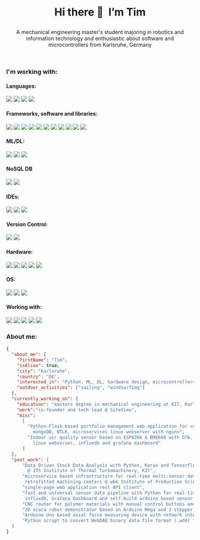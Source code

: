 # <p align="center">Hi there :wave:&nbsp; I’m Tim</p>


<p align="center">A mechanical engineering master's student majoring in robotics and information technology and enthusiastic about software and microcontrollers from Karlsruhe, Germany</p>

&nbsp;

### I'm working with:   
#### Languages:   
![](https://img.shields.io/badge/Python-14354C?style=flat&logo=python&logoColor=white)
![](https://img.shields.io/badge/java-%23ED8B00.svg?style=flat&logo=java&logoColor=white)
![](https://img.shields.io/badge/c++-%2300599C.svg?style=flat&logo=c%2B%2B&ogoColor=white)
![](https://img.shields.io/badge/html5-%23E34F26.svg?style=flat&logo=html5&logoColor=white)

#### Frameworks, software and libraries:   
![](https://img.shields.io/badge/Django-092E20?style=flat&logo=django&logoColor=white)
![](https://img.shields.io/badge/Flask-000000?style=flat&logo=flask&logoColor=white)
![](https://img.shields.io/static/v1?style=flat&message=Jinja&color=B41717&logo=Jinja&logoColor=FFFFFF&label=)
![](https://img.shields.io/badge/Bootstrap-563D7C?style=flat&logo=bootstrap&logoColor=white)
![](https://img.shields.io/badge/conda-342B029.svg?&style=flat&logo=anaconda&logoColor=white)
![](https://img.shields.io/badge/Docker-2CA5E0?style=flat&logo=docker&logoColor=white)
![](https://img.shields.io/badge/Nginx-009639?style=flat&logo=nginx&logoColor=white)
![](https://img.shields.io/badge/Markdown-000000?style=flat&logo=markdown&logoColor=white)
![](https://img.shields.io/static/v1?style=flat&message=Grafana&color=F46800&logo=Grafana&logoColor=FFFFFF&label=)
![](https://img.shields.io/static/v1?style=flat&message=Plotly&color=3F4F75&logo=Plotly&logoColor=FFFFFF&label=)
![](https://img.shields.io/static/v1?style=flat&message=TYPO3&color=222222&logo=TYPO3&logoColor=FF8700&label=)

#### ML/DL:
![](https://img.shields.io/badge/Keras-%23D00000.svg?style=flat&logo=Keras&logoColor=white)
![](https://img.shields.io/badge/TensorFlow-%23FF6F00.svg?style=flat&logo=TensorFlow&logoColor=white)
![](https://img.shields.io/badge/numpy-%23013243.svg?style=flat&logo=numpy&logoColor=white)

#### NoSQL DB
![](https://img.shields.io/badge/MongoDB-%234ea94b.svg?style=flat&logo=mongodb&logoColor=white)
![](https://img.shields.io/static/v1?style=flat&message=InfluxDB&color=22ADF6&logo=InfluxDB&logoColor=FFFFFF&label=)

#### IDEs:   
![](https://img.shields.io/badge/PyCharm-000000.svg?&style=flat&logo=PyCharm&logoColor=white)
![](https://img.shields.io/badge/IntelliJIDEA-000000.svg?style=flat&logo=intellij-idea&logoColor=white)
![](https://img.shields.io/badge/Arduino_IDE-00979D?style=flat&logo=arduino&logoColor=white)

#### Version Control:
![](https://img.shields.io/badge/gitlab-%23181717.svg?style=flat&logo=gitlab&logoColor=white)
![](https://img.shields.io/badge/github-%23121011.svg?style=flat&logo=github&logoColor=white)

#### Hardware:
![](https://img.shields.io/badge/Apple-Macbook_Pro-999999?style=flat&logo=apple&logoColor=white)
![](https://img.shields.io/badge/RASPBERRY%20PI-C51A4A.svg?&style=flat&logo=raspberry%20pi&logoColor=white)
![](https://img.shields.io/badge/-Arduino-00979D?style=flat&logo=Arduino&logoColor=white)
![](https://img.shields.io/static/v1?style=flat&message=Adafruit&color=000000&logo=Adafruit&logoColor=FFFFFF&label=)
![](https://img.shields.io/static/v1?style=flat&message=Espressif&color=E7352C&logo=Espressif&logoColor=FFFFFF&label=)

#### OS:
![](https://img.shields.io/static/v1?style=flat&message=macOS&color=000000&logo=macOS&logoColor=FFFFFF&label=)
![](https://img.shields.io/badge/Debian-A81D33?style=flat&logo=debian&logoColor=white)
![](https://img.shields.io/badge/Linux-FCC624?style=flat&logo=linux&logoColor=black)

#### Working with:   
![](https://img.shields.io/badge/Notion-%23000000.svg?style=flat&logo=notion&logoColor=white)
![](https://img.shields.io/badge/Slack-4A154B?style=flat&logo=slack&logoColor=white)
![](https://img.shields.io/static/v1?style=flat&message=Jitsi&color=97979A&logo=Jitsi&logoColor=FFFFFF&label=)
![](https://img.shields.io/static/v1?style=flat&message=Trello&color=0052CC&logo=Trello&logoColor=FFFFFF&label=)
![](https://img.shields.io/static/v1?style=flat&message=Confluence&color=172B4D&logo=Confluence&logoColor=FFFFFF&label=)


### About me:
```json
{
  "about_me": {
    "firstName": "Tim",
    "isAlive": true,
    "city": "Karlsruhe",
    "country": "DE",
    "interested_in": "Python, ML, DL, hardware design, microcontrollers, data pipelines, microservices, ...",
    "outdoor_activities": ["sailing", "windsurfing"]
  },
  "currently_working_on": {
    "education": "masters degree in mechanical engineering at KIT, Karlsruhe ",
    "work":"co-founder and tech lead @ SiteView",
    "misc":
      [
        "Python-Flask based portfolio management web application for co-investing built on   
          mongoDB, NTLK, microservices linux webserver with nginx",
        "Indoor air quality sensor based on ESP8266 & BME680 with OTA, real-time data streaming pipeline,   
          linux webserver, influxdb and grafana dashboard"
      ]
  },
  "past_work": [
      "Data Driven Stock Data Analysis with Python, Keras and Tensorflow   
        @ ITS Institute of Thermal Turbomachinery, KIT",
      "microservice based infrastructure for real-time multi-sensor data acquisition on   
       retrofitted machining centers @ wbk Institute of Production Science, KIT",
      "single-page web application rest API client",
      "fast and universal sensor data pipeline with Python for real-time sensor data acquisition with
       influxdb, Grafana Dashboard and self-build arduino based sensor-to-ethernet interface",
      "CNC router for polymer materials with manual control buttons and raspberry pi based rest API control",
      "2D scara robot demonstrator based on Arduino Mega and 2 stepper motor drivers",
      "Arduino Uno based axial force measuring device with network interface and MS Excel integration",
      "Python script to convert WebDAQ binary data file format (.wdd) files into usable formats",
  ]
}
```
